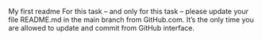 My first readme
For this task – and only for this task – please update your file README.md in the main branch from GitHub.com. It’s the only time you are allowed to update and commit from GitHub interface.
